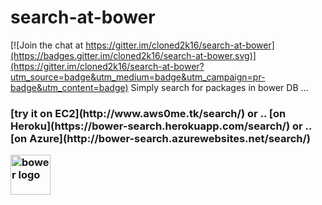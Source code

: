 # search-at-bower

[![Join the chat at https://gitter.im/cloned2k16/search-at-bower](https://badges.gitter.im/cloned2k16/search-at-bower.svg)](https://gitter.im/cloned2k16/search-at-bower?utm_source=badge&utm_medium=badge&utm_campaign=pr-badge&utm_content=badge)
Simply search for packages in bower DB ...

<h3>[try it on EC2](http://www.aws0me.tk/search/) or .. [on Heroku](https://bower-search.herokuapp.com/search/) or .. [on Azure](http://bower-search.azurewebsites.net/search/)

<A href="http://bower.io/" ><IMG src="http://bower.io/img/bower-logo.png" alt="bower logo" width=64></A>
